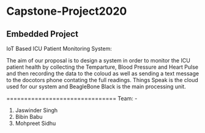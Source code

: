 # Capstone-Project2020


Embedded Project 
--------------------------------------------------------------------------------------------------------------------
IoT Based ICU Patient Monitoring System:

The aim of our proposal is to design a system in order to monitor the ICU patient health by collecting the Temparture, Blood Pressure and Heart Pulse and then recording the data to the coloud as well as sending a text message to the docotors phone contating the full readings.
Things Speak is the cloud used for our system and BeagleBone Black is the main processing unit.

===============================
Team: - 
1. Jaswinder Singh
2. Bibin Babu
3. Mohpreet Sidhu
